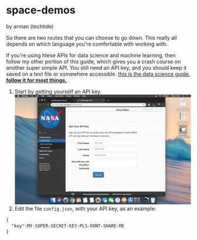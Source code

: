 # space-demos
by arman (techtide)

So there are two routes that you can choose to go down. This really all depends on which language you're comfortable with working with. 

If you're using htese APIs for data science and machine learning, then follow my other portion of this guide, which gives you a crash course on another super simple API. You still need an API key, and you should keep it saved on a text file or somewhere accessible. [this is the data science guide. **follow it for most things.**](https://github.com/techtide/space-demos/blob/master/data-science.md)


1. Start by getting yourself an API key.
![alt text](https://github.com/techtide/space-demos/blob/master/tut1.png?raw=true)
2. Edit the file ``config.json``, with your API key, as an example:
```
{
  "key":MY-SUPER-SECRET-KEY-PLS-DONT-SHARE-ME
}
```
